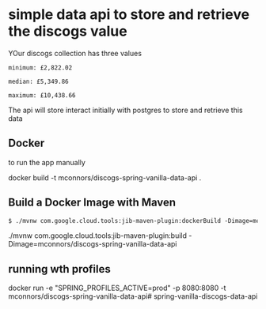 # simple data api to store and retrieve the discogs value

YOur discogs collection has three values

    minimum: £2,822.02
    
    median: £5,349.86
    
    maximum: £10,438.66
    
The api will store interact initially with postgres to store and retrieve this data

## Docker

to run the app manually

docker build -t mconnors/discogs-spring-vanilla-data-api .

## Build a Docker Image with Maven

```dockerfile
$ ./mvnw com.google.cloud.tools:jib-maven-plugin:dockerBuild -Dimage=mconnors/discogs-spring-vanilla-data-api
```


./mvnw com.google.cloud.tools:jib-maven-plugin:build -Dimage=mconnors/discogs-spring-vanilla-data-api

## running wth profiles

docker run -e "SPRING_PROFILES_ACTIVE=prod" -p 8080:8080 -t mconnors/discogs-spring-vanilla-data-api# spring-vanilla-discogs-data-api
